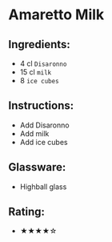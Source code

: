 # Amaretto Milk

## Ingredients:
- 4 cl `Disaronno`
- 15 cl `milk`
- 8 `ice cubes`

## Instructions:
- Add Disaronno
- Add milk
- Add ice cubes

## Glassware:
- Highball glass

## Rating:
- ★★★★☆